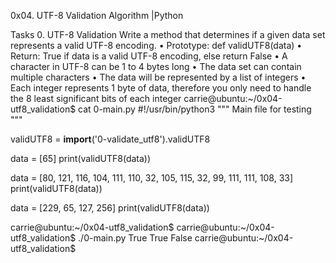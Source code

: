 0x04. UTF-8 Validation
Algorithm                               |Python


Tasks
0. UTF-8 Validation
Write a method that determines if a given data set represents a valid UTF-8 encoding.
•	Prototype: def validUTF8(data)
•	Return: True if data is a valid UTF-8 encoding, else return False
•	A character in UTF-8 can be 1 to 4 bytes long
•	The data set can contain multiple characters
•	The data will be represented by a list of integers
•	Each integer represents 1 byte of data, therefore you only need to handle the 8 least significant bits of each integer
carrie@ubuntu:~/0x04-utf8_validation$ cat 0-main.py
#!/usr/bin/python3
"""
Main file for testing
"""

validUTF8 = __import__('0-validate_utf8').validUTF8

data = [65]
print(validUTF8(data))

data = [80, 121, 116, 104, 111, 110, 32, 105, 115, 32, 99, 111, 111, 108, 33]
print(validUTF8(data))

data = [229, 65, 127, 256]
print(validUTF8(data))

carrie@ubuntu:~/0x04-utf8_validation$
carrie@ubuntu:~/0x04-utf8_validation$ ./0-main.py
True
True
False
carrie@ubuntu:~/0x04-utf8_validation$

